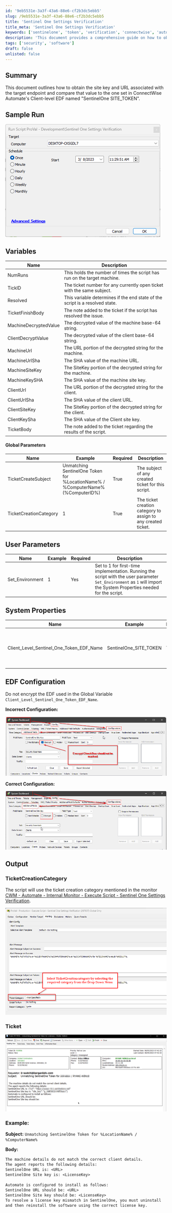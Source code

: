 ```yaml
---
id: '9eb5531e-3a3f-43a6-88e6-cf2b3dc5ebb5'
slug: /9eb5531e-3a3f-43a6-88e6-cf2b3dc5ebb5
title: 'Sentinel One Settings Verification'
title_meta: 'Sentinel One Settings Verification'
keywords: ['sentinelone', 'token', 'verification', 'connectwise', 'automate']
description: 'This document provides a comprehensive guide on how to obtain the site key and URL associated with a target endpoint in ConnectWise Automate, and compare it to the value set in the Client-level EDF named "SentinelOne SITE_TOKEN". It includes variables, parameters, configuration, and output details.'
tags: ['security', 'software']
draft: false
unlisted: false
---
```


## Summary

This document outlines how to obtain the site key and URL associated with the target endpoint and compare that value to the one set in ConnectWise Automate's Client-level EDF named "SentinelOne SITE_TOKEN".

## Sample Run

![Sample Run](../../../static/img/Sentinel-One-Settings-Verification/image_1.png)

## Variables

| Name                     | Description                                                                                      |
|--------------------------|--------------------------------------------------------------------------------------------------|
| NumRuns                  | This holds the number of times the script has run on the target machine.                        |
| TickID                   | The ticket number for any currently open ticket with the same subject.                          |
| Resolved                 | This variable determines if the end state of the script is a resolved state.                    |
| TicketFinishBody         | The note added to the ticket if the script has resolved the issue.                              |
| MachineDecryptedValue    | The decrypted value of the machine base-64 string.                                            |
| ClientDecryptValue       | The decrypted value of the client base-64 string.                                             |
| MachineUrl               | The URL portion of the decrypted string for the machine.                                       |
| MachineUrlSha            | The SHA value of the machine URL.                                                               |
| MachineSiteKey           | The SiteKey portion of the decrypted string for the machine.                                   |
| MachineKeySHA            | The SHA value of the machine site key.                                                         |
| ClientUrl                | The URL portion of the decrypted string for the client.                                        |
| ClientUrlSha             | The SHA value of the client URL.                                                                |
| ClientSiteKey            | The SiteKey portion of the decrypted string for the client.                                    |
| ClientKeySha             | The SHA value of the Client site key.                                                          |
| TicketBody               | The note added to the ticket regarding the results of the script.                               |

#### Global Parameters

| Name                     | Example                                                                                     | Required | Description                                                                                     |
|--------------------------|---------------------------------------------------------------------------------------------|----------|-------------------------------------------------------------------------------------------------|
| TicketCreateSubject      | Unmatching SentinelOne Token for %LocationName% / %ComputerName% (%ComputerID%)         | True     | The subject of any created ticket for this script.                                            |
| TicketCreationCategory    | 1                                                                                          | True     | The ticket creation category to assign to any created ticket.                                 |

## User Parameters

| Name              | Example | Required | Description                                                                                                    |
|-------------------|---------|----------|----------------------------------------------------------------------------------------------------------------|
| Set_Environment    | 1       | Yes      | Set to 1 for first-time implementation. Running the script with the user parameter `Set_Environment` as `1` will import the System Properties needed for the script. |

## System Properties

| Name                                 | Example                      | Required | Description                                                                                      |
|--------------------------------------|------------------------------|----------|--------------------------------------------------------------------------------------------------|
| Client_Level_Sentinel_One_Token_EDF_Name | SentinelOne_SITE_TOKEN       | True     | The name of the client-level EDF storing the SentinelOne Site Token.                            |

## EDF Configuration

Do not encrypt the EDF used in the Global Variable `Client_Level_Sentinel_One_Token_EDF_Name`.

**Incorrect Configuration:**

![Incorrect Configuration](../../../static/img/Sentinel-One-Settings-Verification/image_2.png)

**Correct Configuration:**

![Correct Configuration](../../../static/img/Sentinel-One-Settings-Verification/image_3.png)

## Output

### TicketCreationCategory 

The script will use the ticket creation category mentioned in the monitor [CWM - Automate - Internal Monitor - Execute Script - Sentinel One Settings Verification](/docs/a115d376-6bc5-4392-8407-a6a5448445cf).

![TicketCreationCategory](../../../static/img/Sentinel-One-Settings-Verification/image_4.png)

### Ticket

![Ticket](../../../static/img/Sentinel-One-Settings-Verification/image_5.png)

### Example: 

**Subject:** `Unmatching SentinelOne Token for %LocationName% / %ComputerName%`

**Body:**

```
The machine details do not match the correct client details.
The agent reports the following details:
SentinelOne URL is: <URL>
SentinelOne Site key is: <LicenseKey>

Automate is configured to install as follows:
SentinelOne URL should be: <URL>
SentinelOne Site key should be: <LicenseKey>
To resolve a license key mismatch in SentinelOne, you must uninstall and then reinstall the software using the correct license key.
```

